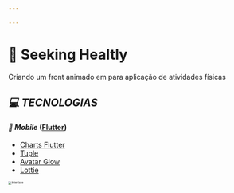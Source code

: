 ```yaml
---

---
```


# :blue_heart: Seeking Healtly 

Criando um front animado em para aplicação de atividades físicas



## ***:computer: TECNOLOGIAS***

#### ***:iphone: Mobile*** ([Flutter](https://flutter.dev/))

  - [Charts Flutter](https://pub.dev/packages/charts_flutter)
  - [Tuple](https://pub.dev/packages/tuple)
  - [Avatar Glow](https://pub.dev/packages/avatar_glow)
  - [Lottie](https://pub.dev/packages/lottie)

<img src="D:\workspace\front_fitness\assets\images\Interface.png" alt="Interface" style="zoom:40%;" />

